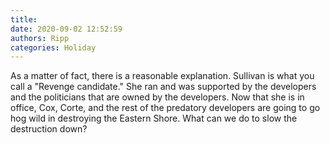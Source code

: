 ```yaml
---
title: 
date: 2020-09-02 12:52:59
authors: Ripp
categories: Holiday
---
```


 As a matter of fact, there is a reasonable explanation.  Sullivan is what you call a "Revenge candidate."  She ran and was supported by the developers and the politicians that are owned by the developers.  Now that she is in office, Cox, Corte, and the rest of the predatory developers are going to go hog wild in destroying the Eastern Shore.
What can we do to slow the destruction down?